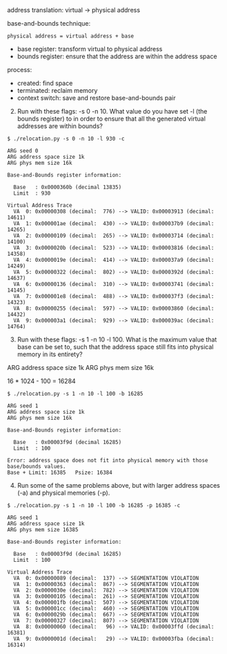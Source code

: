 address translation: virtual -> physical address

base-and-bounds technique:

```
physical address = virtual address + base
```

- base register: transform virtual to physical address
- bounds register: ensure that the address are within the address space

process:
- created: find space
- terminated: reclaim memory
- context switch: save and restore base-and-bounds pair

2. Run with these flags: -s 0 -n 10. What value do you have set -l (the bounds register) to in order to ensure that all the generated virtual addresses are within bounds?

```
$ ./relocation.py -s 0 -n 10 -l 930 -c

ARG seed 0
ARG address space size 1k
ARG phys mem size 16k

Base-and-Bounds register information:

  Base   : 0x0000360b (decimal 13835)
  Limit  : 930

Virtual Address Trace
  VA  0: 0x00000308 (decimal:  776) --> VALID: 0x00003913 (decimal: 14611)
  VA  1: 0x000001ae (decimal:  430) --> VALID: 0x000037b9 (decimal: 14265)
  VA  2: 0x00000109 (decimal:  265) --> VALID: 0x00003714 (decimal: 14100)
  VA  3: 0x0000020b (decimal:  523) --> VALID: 0x00003816 (decimal: 14358)
  VA  4: 0x0000019e (decimal:  414) --> VALID: 0x000037a9 (decimal: 14249)
  VA  5: 0x00000322 (decimal:  802) --> VALID: 0x0000392d (decimal: 14637)
  VA  6: 0x00000136 (decimal:  310) --> VALID: 0x00003741 (decimal: 14145)
  VA  7: 0x000001e8 (decimal:  488) --> VALID: 0x000037f3 (decimal: 14323)
  VA  8: 0x00000255 (decimal:  597) --> VALID: 0x00003860 (decimal: 14432)
  VA  9: 0x000003a1 (decimal:  929) --> VALID: 0x000039ac (decimal: 14764)
```

3. Run with these flags: -s 1 -n 10 -l 100. What is the maximum value that base can be set to, such that the address space still fits into physical memory in its entirety?

ARG address space size 1k
ARG phys mem size 16k

16 * 1024 - 100 = 16284

```
$ ./relocation.py -s 1 -n 10 -l 100 -b 16285

ARG seed 1
ARG address space size 1k
ARG phys mem size 16k

Base-and-Bounds register information:

  Base   : 0x00003f9d (decimal 16285)
  Limit  : 100

Error: address space does not fit into physical memory with those base/bounds values.
Base + Limit: 16385   Psize: 16384
```

4. Run some of the same problems above, but with larger address spaces (-a) and physical memories (-p).

```
$ ./relocation.py -s 1 -n 10 -l 100 -b 16285 -p 16385 -c

ARG seed 1
ARG address space size 1k
ARG phys mem size 16385

Base-and-Bounds register information:

  Base   : 0x00003f9d (decimal 16285)
  Limit  : 100

Virtual Address Trace
  VA  0: 0x00000089 (decimal:  137) --> SEGMENTATION VIOLATION
  VA  1: 0x00000363 (decimal:  867) --> SEGMENTATION VIOLATION
  VA  2: 0x0000030e (decimal:  782) --> SEGMENTATION VIOLATION
  VA  3: 0x00000105 (decimal:  261) --> SEGMENTATION VIOLATION
  VA  4: 0x000001fb (decimal:  507) --> SEGMENTATION VIOLATION
  VA  5: 0x000001cc (decimal:  460) --> SEGMENTATION VIOLATION
  VA  6: 0x0000029b (decimal:  667) --> SEGMENTATION VIOLATION
  VA  7: 0x00000327 (decimal:  807) --> SEGMENTATION VIOLATION
  VA  8: 0x00000060 (decimal:   96) --> VALID: 0x00003ffd (decimal: 16381)
  VA  9: 0x0000001d (decimal:   29) --> VALID: 0x00003fba (decimal: 16314)
```

